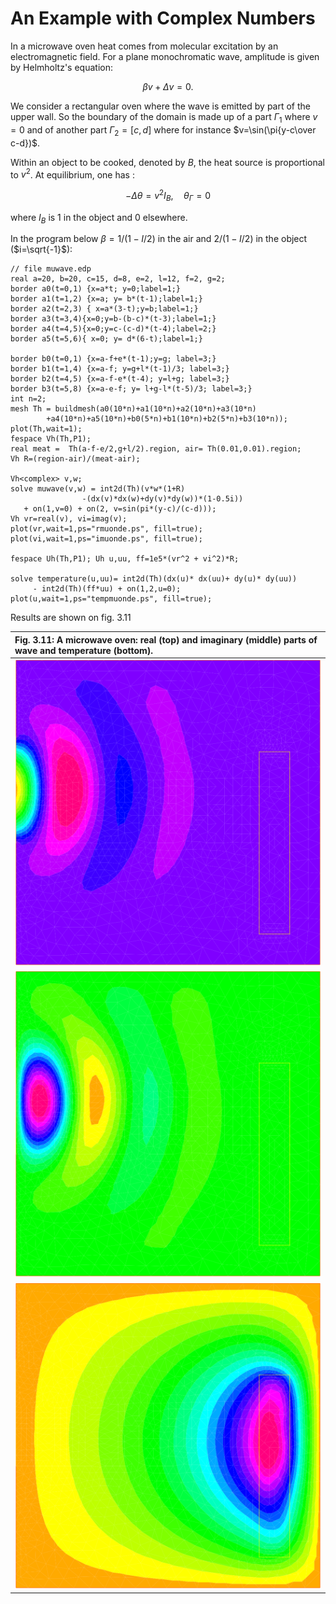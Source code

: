 # An Example with Complex Numbers

In a microwave oven heat comes from molecular excitation by an
electromagnetic field. For a plane monochromatic wave, amplitude is
given by Helmholtz's equation:

$$ \beta v + \Delta v = 0.
$$

We consider a rectangular oven where the wave is emitted by part of
the upper wall. So the boundary of the domain is made up of a part
$\Gamma_1$ where $v=0$ and of another part $\Gamma_2=[c,d]$ where for
instance $v=\sin(\pi{y-c\over c-d})$.

Within an object to be cooked, denoted by $B$, the heat source is proportional to $v^2$. At equilibrium, one has :

$$-\Delta\theta = v^2 I_B, \quad \theta_\Gamma = 0
$$

where $I_B$ is $1$ in the object and $0$ elsewhere.

In the program below $\beta = 1/(1-I/2)$ in the air and $2/(1-I/2)$
in the object ($i=\sqrt{-1}$):

```freefem
// file muwave.edp
real a=20, b=20, c=15, d=8, e=2, l=12, f=2, g=2;
border a0(t=0,1) {x=a*t; y=0;label=1;}
border a1(t=1,2) {x=a; y= b*(t-1);label=1;}
border a2(t=2,3) { x=a*(3-t);y=b;label=1;}
border a3(t=3,4){x=0;y=b-(b-c)*(t-3);label=1;}
border a4(t=4,5){x=0;y=c-(c-d)*(t-4);label=2;}
border a5(t=5,6){ x=0; y= d*(6-t);label=1;}

border b0(t=0,1) {x=a-f+e*(t-1);y=g; label=3;}
border b1(t=1,4) {x=a-f; y=g+l*(t-1)/3; label=3;}
border b2(t=4,5) {x=a-f-e*(t-4); y=l+g; label=3;}
border b3(t=5,8) {x=a-e-f; y= l+g-l*(t-5)/3; label=3;}
int n=2;
mesh Th = buildmesh(a0(10*n)+a1(10*n)+a2(10*n)+a3(10*n)
        +a4(10*n)+a5(10*n)+b0(5*n)+b1(10*n)+b2(5*n)+b3(10*n));
plot(Th,wait=1);
fespace Vh(Th,P1);
real meat =  Th(a-f-e/2,g+l/2).region, air= Th(0.01,0.01).region;
Vh R=(region-air)/(meat-air);

Vh<complex> v,w;
solve muwave(v,w) = int2d(Th)(v*w*(1+R)
                -(dx(v)*dx(w)+dy(v)*dy(w))*(1-0.5i))
   + on(1,v=0) + on(2, v=sin(pi*(y-c)/(c-d)));
Vh vr=real(v), vi=imag(v);
plot(vr,wait=1,ps="rmuonde.ps", fill=true);
plot(vi,wait=1,ps="imuonde.ps", fill=true);

fespace Uh(Th,P1); Uh u,uu, ff=1e5*(vr^2 + vi^2)*R;

solve temperature(u,uu)= int2d(Th)(dx(u)* dx(uu)+ dy(u)* dy(uu))
     - int2d(Th)(ff*uu) + on(1,2,u=0);
plot(u,wait=1,ps="tempmuonde.ps", fill=true);
```

Results are shown on fig. 3.11

|Fig. 3.11: A microwave oven: real (top) and imaginary (middle) parts of wave  and temperature (bottom).|
|:----|
|![real microwave](images/real_microwave.svg)|
|![imaginary microwave](images/imaginary_microwave.svg)|
|![temperature microwave](images/temperature_microwave.svg)|


